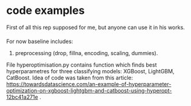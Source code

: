 
# code examples
First of all this rep supposed for me, but anyone can use it in his works.
####

For now baseline includes: 
1. preprocessing (drop, fillna, encoding, scaling, dummies).  

File hyperoptimisation.py contains function which finds best hyperparametres for three classifying models: XGBoost, LightGBM, CatBoost. Idea of code was taken from this article: https://towardsdatascience.com/an-example-of-hyperparameter-optimization-on-xgboost-lightgbm-and-catboost-using-hyperopt-12bc41a271e .

